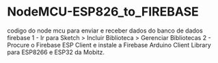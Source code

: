 # NodeMCU-ESP826_to_FIREBASE
codigo do node mcu para enviar e receber dados do banco de dados firebase
 1 - Ir para Sketch > Incluir Biblioteca > Gerenciar Bibliotecas
 2 - Procure o Firebase ESP Client e instale a Firebase Arduino Client Library para ESP8266 e ESP32 da Mobitz.
